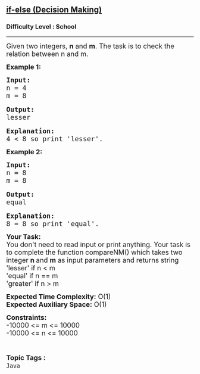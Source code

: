 <h2><a href="https://practice.geeksforgeeks.org/problems/java-if-else-decision-making0924/1?page=1&difficulty[]=-2&status[]=unsolved&sortBy=submissions">if-else (Decision Making)</a></h2><h3>Difficulty Level : School</h3><hr><div class="problems_problem_content__Xm_eO"><p><span style="font-size:18px">Given two integers, <strong>n</strong>&nbsp;and <strong>m</strong>. The task is to check the relation between n and m.</span></p>

<p><strong><span style="font-size:18px">Example 1:</span></strong></p>

<pre><span style="font-size:18px"><strong>Input:</strong>
n = 4
m = 8</span>

<span style="font-size:18px"><strong>Output:</strong>
lesser</span>

<span style="font-size:18px"><strong>Explanation:</strong>
4 &lt; 8 so print 'lesser'.</span></pre>

<p><strong><span style="font-size:18px">Example 2:</span></strong></p>

<pre><span style="font-size:18px"><strong>Input:</strong>
n = 8
m = 8</span>

<span style="font-size:18px"><strong>Output:</strong>
equal</span>

<span style="font-size:18px"><strong>Explanation:</strong>
8 = 8 so print 'equal'.</span></pre>

<p><span style="font-size:18px"><strong>Your Task:&nbsp;&nbsp;</strong><br>
You don't need to read input or print anything. Your task is to complete the function compareNM()&nbsp;which takes two integer <strong>n </strong>and <strong>m</strong>&nbsp;as input parameters&nbsp;and returns string<br>
'lesser' if&nbsp;n &lt; m<br>
'equal' if n == m</span><br>
<span style="font-size:18px">'greater' if n &gt; m</span></p>

<p><span style="font-size:18px"><strong>Expected Time Complexity:</strong> O(1)<br>
<strong>Expected Auxiliary Space:</strong> O(1)</span></p>

<p><span style="font-size:18px"><strong>Constraints:</strong><br>
-10000 &lt;= m &lt;= 10000<br>
-10000 &lt;= n &lt;= 10000</span></p>
</div><br><p><span style=font-size:18px><strong>Topic Tags : </strong><br><code>Java</code>&nbsp;